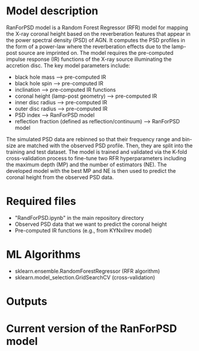 # Model description
RanForPSD model is a Random Forest Regressor (RFR) model for mapping the X-ray coronal height based on the reverberation features that appear in the power spectral density (PSD) of AGN. It computes the PSD profiles in the form of a power-law where the reverberation effects due to the lamp-post source are imprinted on. The model requires the pre-computed impulse response (IR) functions of the X-ray source illuminating the accretion disc. The key model parameters include:
- black hole mass --> pre-computed IR
- black hole spin --> pre-computed IR
- inclination --> pre-computed IR functions
- coronal height (lamp-post geometry) --> pre-computed IR
- inner disc radius --> pre-computed IR
- outer disc radius --> pre-computed IR
- PSD index --> RanForPSD model
- reflection fraction (defined as reflection/continuum) --> RanForPSD model

The simulated PSD data are rebinned so that their frequency range and bin-size are matched with the observed PSD profile. Then, they are split into the training and test dataset. The model is trained and validated via the K-fold cross-validation process to fine-tune two RFR hyperparameters including the maximum depth (MP) and the number of estimators (NE). The developed model with the best MP and NE is then used to predict the coronal height from the observed PSD data.

# Required files
- "RandForPSD.ipynb" in the main repository directory
- Observed PSD data that we want to predict the coronal height
- Pre-computed IR functions (e.g., from KYNxilrev model)

# ML Algorithms
- sklearn.ensemble.RandomForestRegressor (RFR algorithm)
- sklearn.model_selection.GridSearchCV (cross-validation)

# Outputs

# Current version of the RanForPSD model
